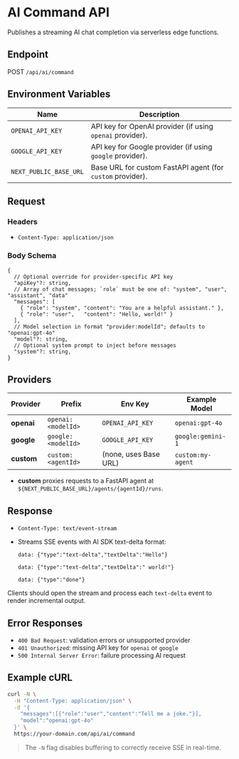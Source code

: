 # AI Command API

Publishes a streaming AI chat completion via serverless edge functions.

## Endpoint

POST `/api/ai/command`

## Environment Variables

| Name                   | Description                                                |
| ---------------------- | ---------------------------------------------------------- |
| `OPENAI_API_KEY`       | API key for OpenAI provider (if using `openai` provider).  |
| `GOOGLE_API_KEY`       | API key for Google provider (if using `google` provider).  |
| `NEXT_PUBLIC_BASE_URL` | Base URL for custom FastAPI agent (for `custom` provider). |

## Request

### Headers

- `Content-Type: application/json`

### Body Schema

```jsonc
{
  // Optional override for provider-specific API key
  "apiKey"?: string,
  // Array of chat messages; `role` must be one of: "system", "user", "assistant", "data"
  "messages": [
    { "role": "system", "content": "You are a helpful assistant." },
    { "role": "user",   "content": "Hello, world!" }
  ],
  // Model selection in format "provider:modelId"; defaults to "openai:gpt-4o"
  "model"?: string,
  // Optional system prompt to inject before messages
  "system"?: string,
}
```

## Providers

| Provider   | Prefix             | Env Key               | Example Model     |
| ---------- | ------------------ | --------------------- | ----------------- |
| **openai** | `openai:<modelId>` | `OPENAI_API_KEY`      | `openai:gpt-4o`   |
| **google** | `google:<modelId>` | `GOOGLE_API_KEY`      | `google:gemini-1` |
| **custom** | `custom:<agentId>` | (none, uses Base URL) | `custom:my-agent` |

- **custom** proxies requests to a FastAPI agent at `${NEXT_PUBLIC_BASE_URL}/agents/{agentId}/runs`.

## Response

- `Content-Type: text/event-stream`
- Streams SSE events with AI SDK text-delta format:

  ```sse
  data: {"type":"text-delta","textDelta":"Hello"}

  data: {"type":"text-delta","textDelta":" world!"}

  data: {"type":"done"}
  ```

Clients should open the stream and process each `text-delta` event to render incremental output.

## Error Responses

- `400 Bad Request`: validation errors or unsupported provider
- `401 Unauthorized`: missing API key for `openai` or `google`
- `500 Internal Server Error`: failure processing AI request

## Example cURL

```bash
curl -N \
  -H "Content-Type: application/json" \
  -d '{
    "messages":[{"role":"user","content":"Tell me a joke."}],
    "model":"openai:gpt-4o"
  }' \
  https://your-domain.com/api/ai/command
```

> The `-N` flag disables buffering to correctly receive SSE in real-time.
